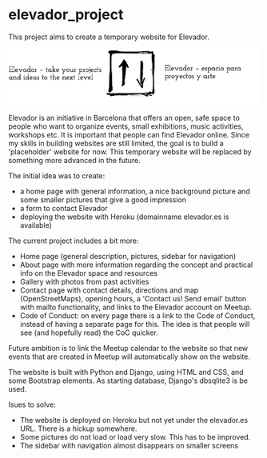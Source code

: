 # elevador_project
This project aims to create a temporary website for Elevador.

![Elevador logo](https://github.com/Jethet/elevador_project/blob/master/placeholder/static/images/elevador_logo.jpg)

Elevador is an initiative in Barcelona that offers an open, safe space to people who want to organize events, small exhibitions, music activities, workshops etc. It is important that people can find Elevador online. Since my skills in building websites are still limited, the goal is to build a 'placeholder' website for now. This temporary website will be replaced by something more advanced in the future.

The initial idea was to create:

* a home page with general information, a nice background picture and some smaller pictures that give a good impression
* a form to contact Elevador
* deploying the website with Heroku (domainname elevador.es is available)

The current project includes a bit more:

* Home page (general description, pictures, sidebar for navigation)
* About page with more information regarding the concept and practical info on the Elevador space and resources
* Gallery with photos from past activities
* Contact page with contact details, directions and map (OpenStreetMaps), opening hours, a 'Contact us! Send email' button with mailto functionality, and links to the Elevador account on Meetup.
* Code of Conduct: on every page there is a link to the Code of Conduct, instead of having a separate page for this. The idea is that people will see (and hopefully read) the CoC quicker.

Future ambition is to link the Meetup calendar to the website so that new events that are created in Meetup will automatically show on the website.

The website is built with Python and Django, using HTML and CSS, and some Bootstrap elements. As starting database, Django's dbsqlite3 is be used. 

Isues to solve: 
* The website is deployed on Heroku but not yet under the elevador.es URL. There is a hickup somewhere.
* Some pictures do not load or load very slow. This has to be improved.
* The sidebar with navigation almost disappears on smaller screens

